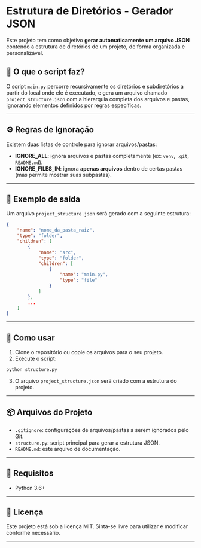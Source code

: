 # Estrutura de Diretórios - Gerador JSON

Este projeto tem como objetivo **gerar automaticamente um arquivo JSON** contendo a estrutura de diretórios de um projeto, de forma organizada e personalizável.

## 📁 O que o script faz?

O script `main.py` percorre recursivamente os diretórios e subdiretórios a partir do local onde ele é executado, e gera um arquivo chamado `project_structure.json` com a hierarquia completa dos arquivos e pastas, ignorando elementos definidos por regras específicas.

---

## ⚙️ Regras de Ignoração

Existem duas listas de controle para ignorar arquivos/pastas:

- **IGNORE_ALL**: ignora arquivos e pastas completamente (ex: `venv`, `.git`, `README.md`).
- **IGNORE_FILES_IN**: ignora **apenas arquivos** dentro de certas pastas (mas permite mostrar suas subpastas).

---

## 📄 Exemplo de saída

Um arquivo `project_structure.json` será gerado com a seguinte estrutura:

```json
{
    "name": "nome_da_pasta_raiz",
    "type": "folder",
    "children": [
        {
            "name": "src",
            "type": "folder",
            "children": [
                {
                    "name": "main.py",
                    "type": "file"
                }
            ]
        },
        ...
    ]
}
```

---

## 🚀 Como usar

1. Clone o repositório ou copie os arquivos para o seu projeto.
2. Execute o script:

```bash
python structure.py
```

3. O arquivo `project_structure.json` será criado com a estrutura do projeto.

---

## 📦 Arquivos do Projeto

- `.gitignore`: configurações de arquivos/pastas a serem ignorados pelo Git.
- `structure.py`: script principal para gerar a estrutura JSON.
- `README.md`: este arquivo de documentação.

---

## 🧠 Requisitos

- Python 3.6+

---

## 📝 Licença

Este projeto está sob a licença MIT. Sinta-se livre para utilizar e modificar conforme necessário.

---
